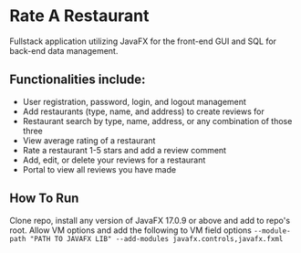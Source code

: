 # Rate A Restaurant

Fullstack application utilizing JavaFX for the front-end GUI and SQL for back-end data management.

## Functionalities include:

- User registration, password, login, and logout management
- Add restaurants (type, name, and address) to create reviews for
- Restaurant search by type, name, address, or any combination of those three
- View average rating of a restaurant
- Rate a restaurant 1-5 stars and add a review comment
- Add, edit, or delete your reviews for a restaurant
- Portal to view all reviews you have made

## How To Run

Clone repo, install any version of JavaFX 17.0.9 or above and add to repo's root. Allow VM options and add the following to VM field options
`--module-path "PATH TO JAVAFX LIB" --add-modules javafx.controls,javafx.fxml`